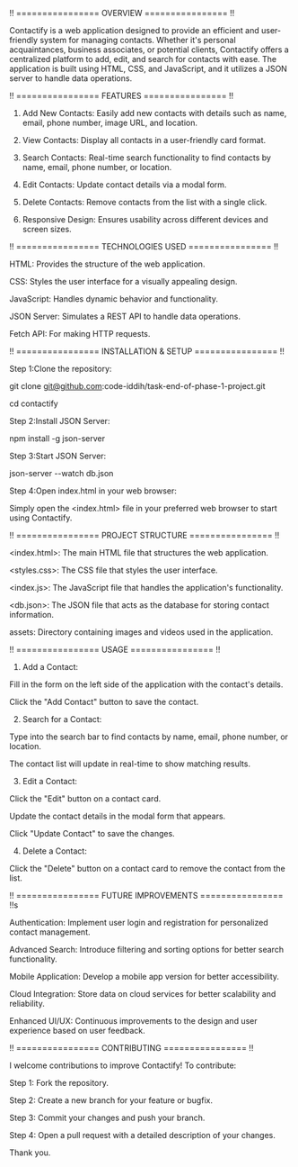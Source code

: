 !! ================ OVERVIEW ================ !!

Contactify is a web application designed to provide an efficient and user-friendly system for managing contacts. Whether it's personal acquaintances, business associates, or potential clients, Contactify offers a centralized platform to add, edit, and search for contacts with ease. The application is built using HTML, CSS, and JavaScript, and it utilizes a JSON server to handle data operations.

!! ================ FEATURES ================ !!

1. Add New Contacts: Easily add new contacts with details such as name, email, phone number, image URL, and location.

2. View Contacts: Display all contacts in a user-friendly card format.

3. Search Contacts: Real-time search functionality to find contacts by name, email, phone number, or location.

4. Edit Contacts: Update contact details via a modal form.

5. Delete Contacts: Remove contacts from the list with a single click.

6. Responsive Design: Ensures usability across different devices and screen sizes.

!! ================ TECHNOLOGIES USED ================ !!

HTML: Provides the structure of the web application.

CSS: Styles the user interface for a visually appealing design.

JavaScript: Handles dynamic behavior and functionality.

JSON Server: Simulates a REST API to handle data operations.

Fetch API: For making HTTP requests.

!! ================ INSTALLATION & SETUP ================ !!

Step 1:Clone the repository:

git clone git@github.com:code-iddih/task-end-of-phase-1-project.git

cd contactify

Step 2:Install JSON Server:

npm install -g json-server

Step 3:Start JSON Server:

json-server --watch db.json

Step 4:Open index.html in your web browser:

Simply open the <index.html> file in your preferred web browser to start using Contactify.

!! ================ PROJECT STRUCTURE ================ !!

<index.html>: The main HTML file that structures the web application.

<styles.css>: The CSS file that styles the user interface.

<index.js>: The JavaScript file that handles the application's functionality.

<db.json>: The JSON file that acts as the database for storing contact information.

assets: Directory containing images and videos used in the application.

!! ================ USAGE ================ !!

1. Add a Contact:

Fill in the form on the left side of the application with the contact's details.

Click the "Add Contact" button to save the contact.

2. Search for a Contact:

Type into the search bar to find contacts by name, email, phone number, or location.

The contact list will update in real-time to show matching results.

3. Edit a Contact:

Click the "Edit" button on a contact card.

Update the contact details in the modal form that appears.

Click "Update Contact" to save the changes.

4. Delete a Contact:

Click the "Delete" button on a contact card to remove the contact from the list.

!! ================ FUTURE IMPROVEMENTS ================ !!s

Authentication: Implement user login and registration for personalized contact management.

Advanced Search: Introduce filtering and sorting options for better search functionality.

Mobile Application: Develop a mobile app version for better accessibility.

Cloud Integration: Store data on cloud services for better scalability and reliability.

Enhanced UI/UX: Continuous improvements to the design and user experience based on user feedback.

!! ================ CONTRIBUTING ================ !!

I welcome contributions to improve Contactify! To contribute:

Step 1: Fork the repository.

Step 2: Create a new branch for your feature or bugfix.

Step 3: Commit your changes and push your branch.

Step 4: Open a pull request with a detailed description of your changes.

Thank you.